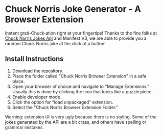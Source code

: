 # Chuck Norris Joke Generator - A Browser Extension
Instant grati-Chuck-ation right at your fingertips! Thanks to the fine folks at [Chuck Norris Jokes Api](https://api.chucknorris.io/) and Manifest V3, we are able to provide you a random Chuck Norris joke at the click of a button!

## Install Instructions
1. Download the repository. 
2. Place the folder called "Chuck Norris Browser Extension" in a safe place. 
3. Open your browser of choice and navigate to "Manage Extensions." Usually this is done by clicking the icon that looks like a puzzle piece.
4. Enable developer mode.
5. Click the option for "load unpackaged" extension. 
6. Select the "Chuck Norris Browser Extension Folder."

Warning: extension UI is very ugly because there is no styling.
Some of the jokes generated by the API are a bit crass, and others have spelling or grammar mistakes.
